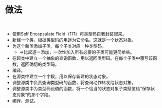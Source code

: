 # 做法

<br>

- 使用Self Encapsulate Field（171）将类型码自我封装起来。
- 新建一个类，根据类型码的用途为它命名。这就是一个状态对象。
- 为这个新类添加子类，每个子类对应一种类型码。
  - ⇒比起逐一添加，一次性加入所有必要的子类可能更简单些。
- 在超类中建立一个抽象的查询函数，用以返回类型码。在每个子类中覆写该函数，返回确切的类型码。
- 编译。
- 在源类中建立一个字段，用以保存新建的状态对象。
- 调整源类中负责查询类型码的函数，将查询动作转发给状态对象。
- 调整源类中为类型码设值的函数，将一个恰当的状态对象子类赋值给“保存状态对象”的那个字段。
- 编译，测试。

<br>

